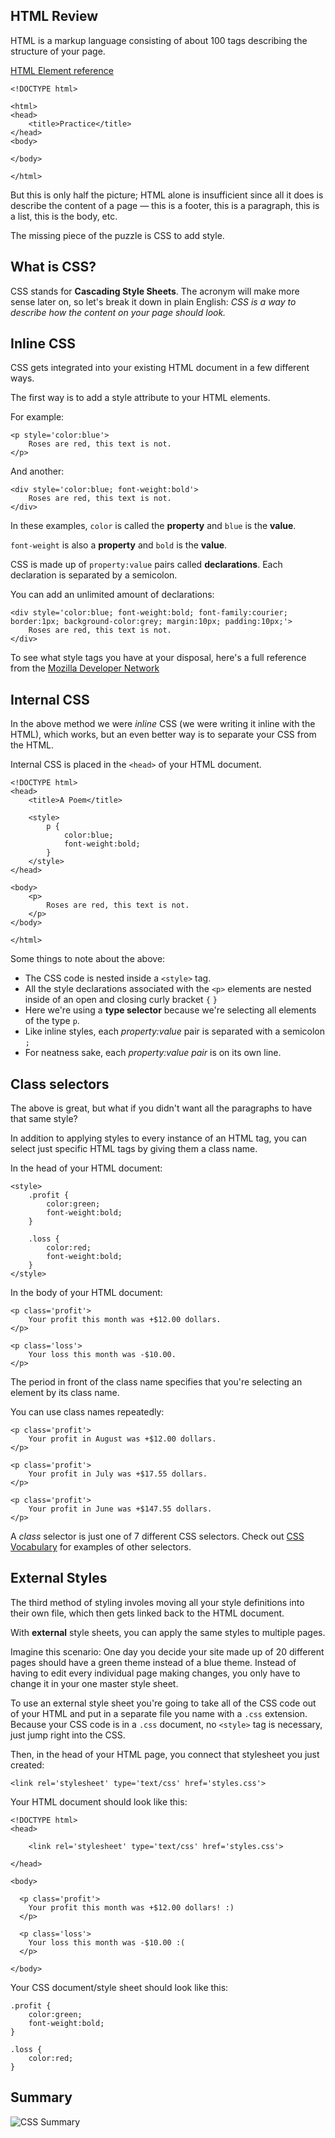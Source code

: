 ## HTML Review
HTML is a markup language consisting of about 100 tags describing the structure of your page.

[HTML Element reference](https://developer.mozilla.org/en/HTML/Element)

	<!DOCTYPE html>
	
	<html>
	<head>
		<title>Practice</title>
	</head>
	<body>
	
	</body>
	
	</html>

But this is only half the picture; HTML alone is insufficient since all it does is describe the content of a page &mdash; this is a footer, this is a paragraph, this is a list, this is the body, etc.

The missing piece of the puzzle is CSS to add style.




## What is CSS?
CSS stands for **Cascading Style Sheets**. The acronym will make more sense later on, so let's break it down in plain English: *CSS is a way to describe how the content on your page should look.*




## Inline CSS
CSS gets integrated into your existing HTML document in a few different ways.

The first way is to add a style attribute to your HTML elements.

For example:

	<p style='color:blue'>
		Roses are red, this text is not.
	</p>

And another:

	<div style='color:blue; font-weight:bold'>
		Roses are red, this text is not.
	</div>

In these examples, `color` is called the **property** and `blue` is the **value**.

`font-weight` is also a **property** and `bold` is the **value**.

CSS is made up of `property:value` pairs called **declarations**.
Each declaration is separated by a semicolon.

You can add an unlimited amount of declarations:

	<div style='color:blue; font-weight:bold; font-family:courier; border:1px; background-color:grey; margin:10px; padding:10px;'>
		Roses are red, this text is not.
	</div>

To see what style tags you have at your disposal, here's a full reference from the [Mozilla Developer Network](https://developer.mozilla.org/en/CSS/CSS_Reference)



## Internal CSS
 
In the above method we were *inline* CSS (we were writing it inline with the HTML), which works, but an even better way is to separate your CSS from the HTML.

Internal CSS is placed in the `<head>` of your HTML document.

	<!DOCTYPE html>
	<head>
		<title>A Poem</title>
		
		<style>
			p {
				color:blue;
				font-weight:bold;
			}
		</style>
	</head>
	
	<body>
		<p>
			Roses are red, this text is not.
	 	</p>
	</body>
	
	</html>
	
Some things to note about the above:

* The CSS code is nested inside a `<style>` tag.
* All the style declarations associated with the `<p>` elements are nested inside of an open and closing curly bracket `{` `}`
* Here we're using a **type selector** because we're selecting all elements of the type `p`. 
* Like inline styles, each *property:value* pair is separated with a semicolon `;`
* For neatness sake, each *property:value pair* is on its own line. 




## Class selectors
The above is great, but what if you didn't want all the paragraphs to have that same style?

In addition to applying styles to every instance of an HTML tag, you can select just specific HTML tags by giving them a class name.

In the head of your HTML document:

	<style>
		.profit {
			color:green;
			font-weight:bold;
		}
	
		.loss {
			color:red;
			font-weight:bold;
		}
	</style>

In the body of your HTML document:

	<p class='profit'>
		Your profit this month was +$12.00 dollars.
	</p>
	
	<p class='loss'>
		Your loss this month was -$10.00.
	</p>

The period in front of the class name specifies that you're selecting an element by its class name.

You can use class names repeatedly:

	<p class='profit'>
		Your profit in August was +$12.00 dollars.
	</p>
	
	<p class='profit'>
		Your profit in July was +$17.55 dollars.
	</p>
	
	<p class='profit'>
		Your profit in June was +$147.55 dollars.
	</p>

A *class* selector is just one of 7 different CSS selectors. Check out [CSS Vocabulary](http://pumpula.net/p/apps/css-vocabulary/) for examples of other selectors.




## External Styles

The third method of styling involes moving all your style definitions into their own file, which then gets linked back to the HTML document.

With **external** style sheets, you can apply the same styles to multiple pages.

Imagine this scenario:
One day you decide your site made up of 20 different pages should have a green theme instead of a blue theme. Instead of having to edit every individual page making changes, you only have to change it in your one master style sheet.

To use an external style sheet you're going to take all of the CSS code out of your HTML and put in a separate file you name with a `.css` extension. Because your CSS code is in a `.css` document, no `<style>` tag is necessary, just jump right into the CSS.

Then, in the head of your HTML page, you connect that stylesheet you just created:

	<link rel='stylesheet' type='text/css' href='styles.css'>


Your HTML document should look like this:

	<!DOCTYPE html>
	<head>
	
		<link rel='stylesheet' type='text/css' href='styles.css'>
	
	</head>
	
	<body>
	
	  <p class='profit'> 
	    Your profit this month was +$12.00 dollars! :) 
	  </p>
	
	  <p class='loss'> 
	    Your loss this month was -$10.00 :( 
	  </p>
	
	</body>


Your CSS document/style sheet should look like this:

	.profit {
		color:green;
		font-weight:bold;
	}
	
	.loss {
		color:red;
	}


## Summary

![CSS Summary](http://thewc.co/images/tasks/css_three_methods_summary.png)



